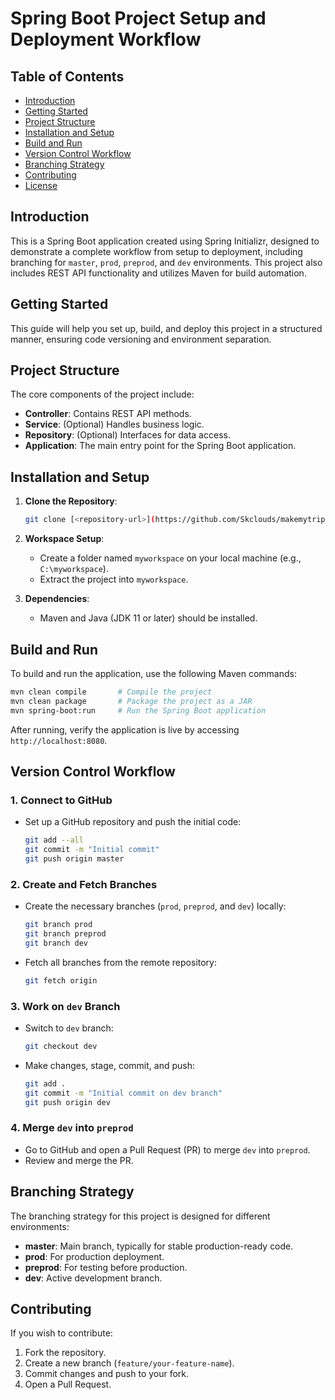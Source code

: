 # Spring Boot Project Setup and Deployment Workflow

## Table of Contents
- [Introduction](#introduction)
- [Getting Started](#getting-started)
- [Project Structure](#project-structure)
- [Installation and Setup](#installation-and-setup)
- [Build and Run](#build-and-run)
- [Version Control Workflow](#version-control-workflow)
- [Branching Strategy](#branching-strategy)
- [Contributing](#contributing)
- [License](#license)

## Introduction
This is a Spring Boot application created using Spring Initializr, designed to demonstrate a complete workflow from setup to deployment, including branching for `master`, `prod`, `preprod`, and `dev` environments. This project also includes REST API functionality and utilizes Maven for build automation.

## Getting Started
This guide will help you set up, build, and deploy this project in a structured manner, ensuring code versioning and environment separation.

## Project Structure
The core components of the project include:
- **Controller**: Contains REST API methods.
- **Service**: (Optional) Handles business logic.
- **Repository**: (Optional) Interfaces for data access.
- **Application**: The main entry point for the Spring Boot application.

## Installation and Setup

1. **Clone the Repository**:
   ```bash
   git clone [<repository-url>](https://github.com/Skclouds/makemytrip1.git)
   ```
2. **Workspace Setup**:
   - Create a folder named `myworkspace` on your local machine (e.g., `C:\myworkspace`).
   - Extract the project into `myworkspace`.

3. **Dependencies**:
   - Maven and Java (JDK 11 or later) should be installed.

## Build and Run

To build and run the application, use the following Maven commands:

```bash
mvn clean compile       # Compile the project
mvn clean package       # Package the project as a JAR
mvn spring-boot:run     # Run the Spring Boot application
```

After running, verify the application is live by accessing `http://localhost:8080`.

## Version Control Workflow

### 1. **Connect to GitHub**
   - Set up a GitHub repository and push the initial code:
     ```bash
     git add --all
     git commit -m "Initial commit"
     git push origin master
     ```

### 2. **Create and Fetch Branches**
   - Create the necessary branches (`prod`, `preprod`, and `dev`) locally:
     ```bash
     git branch prod
     git branch preprod
     git branch dev
     ```
   - Fetch all branches from the remote repository:
     ```bash
     git fetch origin
     ```

### 3. **Work on `dev` Branch**
   - Switch to `dev` branch:
     ```bash
     git checkout dev
     ```
   - Make changes, stage, commit, and push:
     ```bash
     git add .
     git commit -m "Initial commit on dev branch"
     git push origin dev
     ```

### 4. **Merge `dev` into `preprod`**
   - Go to GitHub and open a Pull Request (PR) to merge `dev` into `preprod`.
   - Review and merge the PR.

## Branching Strategy
The branching strategy for this project is designed for different environments:
- **master**: Main branch, typically for stable production-ready code.
- **prod**: For production deployment.
- **preprod**: For testing before production.
- **dev**: Active development branch.

## Contributing
If you wish to contribute:
1. Fork the repository.
2. Create a new branch (`feature/your-feature-name`).
3. Commit changes and push to your fork.
4. Open a Pull Request.

